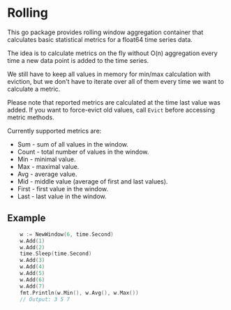 # Rolling

This go package provides rolling window aggregation container that calculates basic statistical metrics for a float64 time series data.

The idea is to calculate metrics on the fly without O(n) aggregation every time a new data point is added to the time series.

We still have to keep all values in memory for min/max calculation with eviction, but we don't have to iterate over all of them every time we want to calculate a metric.

Please note that reported metrics are calculated at the time last value was added.
If you want to force-evict old values, call `Evict` before accessing metric methods.

Currently supported metrics are:

* Sum - sum of all values in the window.
* Count - total number of values in the window.
* Min - minimal value.
* Max - maximal value.
* Avg - average value.
* Mid - middle value (average of first and last values).
* First - first value in the window.
* Last - last value in the window.


## Example

```go
	w := NewWindow(6, time.Second)
	w.Add(1)
	w.Add(2)
	time.Sleep(time.Second)
	w.Add(3)
	w.Add(4)
	w.Add(5)
	w.Add(6)
	w.Add(7)
	fmt.Println(w.Min(), w.Avg(), w.Max())
	// Output: 3 5 7
```
